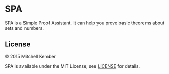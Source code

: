 # SPA

SPA is a Simple Proof Assistant. It can help you prove basic theorems about sets and numbers.

## License

© 2015 Mitchell Kember

SPA is available under the MIT License; see [LICENSE](LICENSE.md) for details.
